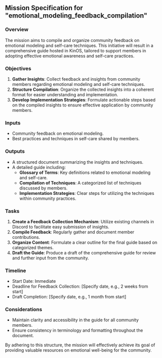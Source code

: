 ## Mission Specification for "emotional_modeling_feedback_compilation"

### Overview
The mission aims to compile and organize community feedback on emotional modeling and self-care techniques. This initiative will result in a comprehensive guide hosted in KinOS, tailored to support members in adopting effective emotional awareness and self-care practices.

### Objectives
1. **Gather Insights**: Collect feedback and insights from community members regarding emotional modeling and self-care techniques.
2. **Structure Compilation**: Organize the collected insights into a coherent format for easier understanding and implementation.
3. **Develop Implementation Strategies**: Formulate actionable steps based on the compiled insights to ensure effective application by community members.

### Inputs
- Community feedback on emotional modeling.
- Best practices and techniques in self-care shared by members.

### Outputs
- A structured document summarizing the insights and techniques.
- A detailed guide including:
  - **Glossary of Terms**: Key definitions related to emotional modeling and self-care.
  - **Compilation of Techniques**: A categorized list of techniques discussed by members.
  - **Implementation Strategies**: Clear steps for utilizing the techniques within community practices.

### Tasks
1. **Create a Feedback Collection Mechanism**: Utilize existing channels in Discord to facilitate easy submission of insights.
2. **Compile Feedback**: Regularly gather and document member contributions.
3. **Organize Content**: Formulate a clear outline for the final guide based on categorized themes.
4. **Draft the Guide**: Produce a draft of the comprehensive guide for review and further input from the community.

### Timeline
- Start Date: Immediate
- Deadline for Feedback Collection: [Specify date, e.g., 2 weeks from start]
- Draft Completion: [Specify date, e.g., 1 month from start]

### Considerations
- Maintain clarity and accessibility in the guide for all community members.
- Ensure consistency in terminology and formatting throughout the document.

By adhering to this structure, the mission will effectively achieve its goal of providing valuable resources on emotional well-being for the community.